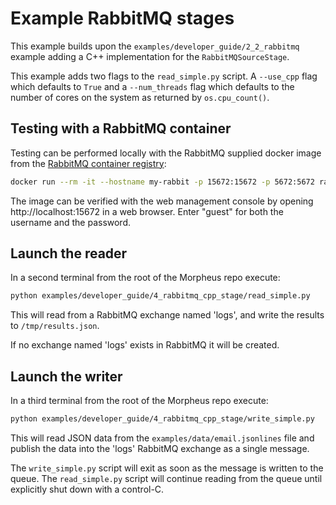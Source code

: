 <!--
SPDX-FileCopyrightText: Copyright (c) 2022-2024, NVIDIA CORPORATION & AFFILIATES. All rights reserved.
SPDX-License-Identifier: Apache-2.0

Licensed under the Apache License, Version 2.0 (the "License");
you may not use this file except in compliance with the License.
You may obtain a copy of the License at

http://www.apache.org/licenses/LICENSE-2.0

Unless required by applicable law or agreed to in writing, software
distributed under the License is distributed on an "AS IS" BASIS,
WITHOUT WARRANTIES OR CONDITIONS OF ANY KIND, either express or implied.
See the License for the specific language governing permissions and
limitations under the License.
-->

# Example RabbitMQ stages
This example builds upon the `examples/developer_guide/2_2_rabbitmq` example adding a C++ implementation for the `RabbitMQSourceStage`.

This example adds two flags to the `read_simple.py` script. A `--use_cpp` flag which defaults to `True` and a `--num_threads` flag which defaults to the number of cores on the system as returned by `os.cpu_count()`.

## Testing with a RabbitMQ container
Testing can be performed locally with the RabbitMQ supplied docker image from the [RabbitMQ container registry](https://registry.hub.docker.com/_/rabbitmq/):
```bash
docker run --rm -it --hostname my-rabbit -p 15672:15672 -p 5672:5672 rabbitmq:3-management
```

The image can be verified with the web management console by opening http://localhost:15672 in a web browser. Enter "guest" for both the username and the password.

## Launch the reader
In a second terminal from the root of the Morpheus repo execute:
```bash
python examples/developer_guide/4_rabbitmq_cpp_stage/read_simple.py
```

This will read from a RabbitMQ exchange named 'logs', and write the results to `/tmp/results.json`.

If no exchange named 'logs' exists in RabbitMQ it will be created.

## Launch the writer
In a third terminal from the root of the Morpheus repo execute:
```bash
python examples/developer_guide/4_rabbitmq_cpp_stage/write_simple.py
```

This will read JSON data from the `examples/data/email.jsonlines` file and publish the data into the 'logs' RabbitMQ exchange as a single message.

The `write_simple.py` script will exit as soon as the message is written to the queue. The `read_simple.py` script will continue reading from the queue until explicitly shut down with a control-C.
